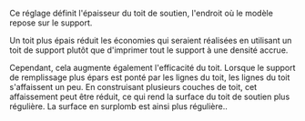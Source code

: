 Ce réglage définit l'épaisseur du toit de soutien, l'endroit où le modèle repose sur le support.

Un toit plus épais réduit les économies qui seraient réalisées en utilisant un toit de support plutôt que d'imprimer tout le support à une densité accrue.

Cependant, cela augmente également l'efficacité du toit. Lorsque le support de remplissage plus épars est ponté par les lignes du toit, les lignes du toit s'affaissent un peu. En construisant plusieurs couches de toit, cet affaissement peut être réduit, ce qui rend la surface du toit de soutien plus régulière. La surface en surplomb est ainsi plus régulière..
